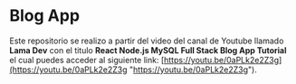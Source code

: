 # Blog App

Este repositorio se realizo a partir del video del canal de Youtube llamado **Lama Dev** con el titulo **React Node.js MySQL Full Stack Blog App Tutorial** el cual puedes acceder al siguiente link: [https://youtu.be/0aPLk2e2Z3g](https://youtu.be/0aPLk2e2Z3g "https://youtu.be/0aPLk2e2Z3g").